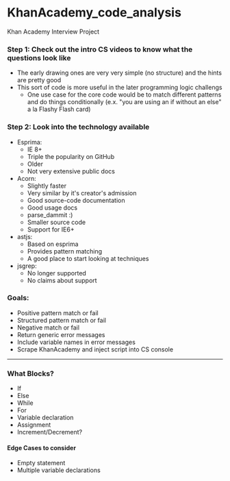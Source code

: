 KhanAcademy_code_analysis
=========================

Khan Academy Interview Project

### Step 1: Check out the intro CS videos to know what the questions look like
- The early drawing ones are very very simple (no structure) and the hints are pretty good
- This sort of code is more useful in the later programming logic challengs
  - One use case for the core code would be to match different patterns and do things conditionally (e.x. "you are using an if without an else" a la Flashy Flash card)
  
### Step 2: Look into the technology available
- Esprima:
  - IE 8+
  - Triple the popularity on GitHub
  - Older
  - Not very extensive public docs
- Acorn: 
  - Slightly faster
  - Very similar by it's creator's admission
  - Good source-code documentation
  - Good usage docs
  - parse_dammit :)
  - Smaller source code
  - Support for IE6+
- astjs:
  - Based on esprima
  - Provides pattern matching
  - A good place to start looking at techniques
- jsgrep:
  - No longer supported
  - No claims about support
  
### Goals:
- Positive pattern match or fail
- Structured pattern match or fail
- Negative match or fail
- Return generic error messages
- Include variable names in error messages
- Scrape KhanAcademy and inject script into CS console


-----------------------------
### What Blocks?
- If
- Else
- While
- For
- Variable declaration
- Assignment
- Increment/Decrement?


#### Edge Cases to consider
- Empty statement
- Multiple variable declarations
